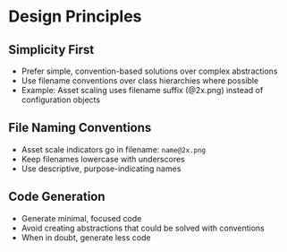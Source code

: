 # Design Principles

## Simplicity First
- Prefer simple, convention-based solutions over complex abstractions
- Use filename conventions over class hierarchies where possible
- Example: Asset scaling uses filename suffix (@2x.png) instead of configuration objects

## File Naming Conventions
- Asset scale indicators go in filename: `name@2x.png`
- Keep filenames lowercase with underscores
- Use descriptive, purpose-indicating names

## Code Generation
- Generate minimal, focused code
- Avoid creating abstractions that could be solved with conventions
- When in doubt, generate less code
